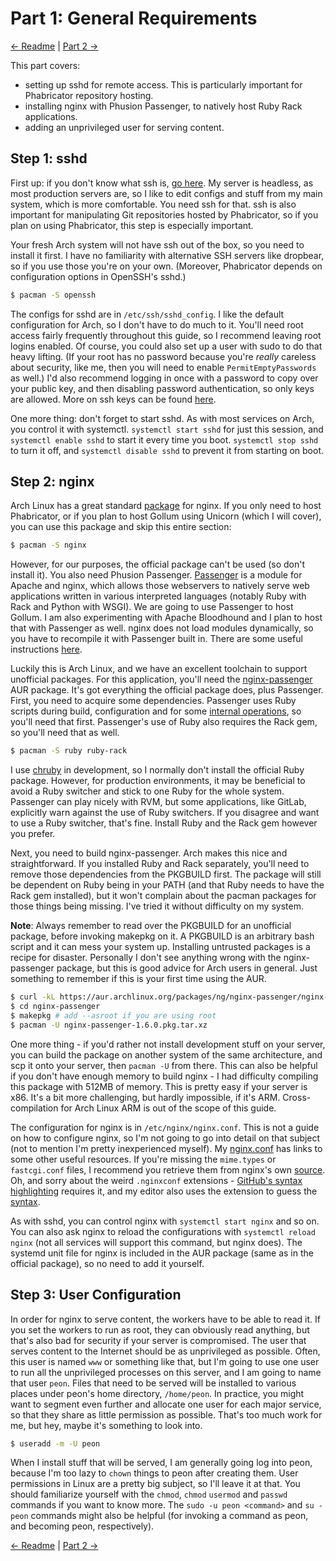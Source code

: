 # Part 1: General Requirements

[<- Readme](..) | [Part 2 ->](../part2)

This part covers:

- setting up sshd for remote access. This is particularly important for Phabricator repository hosting.
- installing nginx with Phusion Passenger, to natively host Ruby Rack applications.
- adding an unprivileged user for serving content.

## Step 1: sshd

First up: if you don't know what ssh is, [go here](https://wiki.archlinux.org/index.php/Secure%20Shell). My server is headless, as most production servers are, so I like to edit configs and stuff from my main system, which is more comfortable. You need ssh for that. ssh is also important for manipulating Git repositories hosted by Phabricator, so if you plan on using Phabricator, this step is especially important.

Your fresh Arch system will not have ssh out of the box, so you need to install it first. I have no familiarity with alternative SSH servers like dropbear, so if you use those you're on your own. (Moreover, Phabricator depends on configuration options in OpenSSH's sshd.)

```bash
$ pacman -S openssh
```

The configs for sshd are in `/etc/ssh/sshd_config`. I like the default configuration for Arch, so I don't have to do much to it. You'll need root access fairly frequently throughout this guide, so I recommend leaving root logins enabled. Of course, you could also set up a user with sudo to do that heavy lifting. (If your root has no password because you're *really* careless about security, like me, then you will need to enable `PermitEmptyPasswords` as well.) I'd also recommend logging in once with a password to copy over your public key, and then disabling password authentication, so only keys are allowed. More on ssh keys can be found [here](https://wiki.archlinux.org/index.php/SSH_Keys).

One more thing: don't forget to start sshd. As with most services on Arch, you control it with systemctl. `systemctl start sshd` for just this session, and `systemctl enable sshd` to start it every time you boot. `systemctl stop sshd` to turn it off, and `systemctl disable sshd` to prevent it from starting on boot.

## Step 2: nginx

Arch Linux has a great standard [package](https://www.archlinux.org/packages/extra/x86_64/nginx/) for nginx. If you only need to host Phabricator, or if you plan to host Gollum using Unicorn (which I will cover), you can use this package and skip this entire section:

```bash
$ pacman -S nginx
```

However, for our purposes, the official package can't be used (so don't install it). You also need Phusion Passenger. [Passenger](https://www.phusionpassenger.com) is a module for Apache and nginx, which allows those webservers to natively serve web applications written in various interpreted languages (notably Ruby with Rack and Python with WSGI). We are going to use Passenger to host Gollum. I am also experimenting with Apache Bloodhound and I plan to host that with Passenger as well. nginx does not load modules dynamically, so you have to recompile it with Passenger built in. There are some useful instructions [here](http://www.modrails.com/documentation/Users%20guide%20Nginx.html#_installing_as_a_normal_nginx_module_without_using_the_installer).

Luckily this is Arch Linux, and we have an excellent toolchain to support unofficial packages. For this application, you'll need the [nginx-passenger](https://aur.archlinux.org/packages/nginx-passenger/) AUR package. It's got everything the official package does, plus Passenger. First, you need to acquire some dependencies. Passenger uses Ruby scripts during build, configuration and for some [internal operations](http://www.modrails.com/documentation/Users%20guide%20Nginx.html#relationship_with_ruby), so you'll need that first. Passenger's use of Ruby also requires the Rack gem, so you'll need that as well.

```bash
$ pacman -S ruby ruby-rack
```

I use [chruby](https://github.com/postmodern/chruby) in development, so I normally don't install the official Ruby package. However, for production environments, it may be beneficial to avoid a Ruby switcher and stick to one Ruby for the whole system. Passenger can play nicely with RVM, but some applications, like GitLab, explicitly warn against the use of Ruby switchers. If you disagree and want to use a Ruby switcher, that's fine. Install Ruby and the Rack gem however you prefer.

Next, you need to build nginx-passenger. Arch makes this nice and straightforward. If you installed Ruby and Rack separately, you'll need to remove those dependencies from the PKGBUILD first. The package will still be dependent on Ruby being in your PATH (and that Ruby needs to have the Rack gem installed), but it won't complain about the pacman packages for those things being missing. I've tried it without difficulty on my system.

**Note**: Always remember to read over the PKGBUILD for an unofficial package, before invoking makepkg on it. A PKGBUILD is an arbitrary bash script and it can mess your system up. Installing untrusted packages is a recipe for disaster. Personally I don't see anything wrong with the nginx-passenger package, but this is good advice for Arch users in general. Just something to remember if this is your first time using the AUR.

```bash
$ curl -kL https://aur.archlinux.org/packages/ng/nginx-passenger/nginx-passenger.tar.gz | tar -xz
$ cd nginx-passenger
$ makepkg # add --asroot if you are using root
$ pacman -U nginx-passenger-1.6.0.pkg.tar.xz
```

One more thing - if you'd rather not install development stuff on your server, you can build the package on another system of the same architecture, and scp it onto your server, then `pacman -U` from there. This can also be helpful if you don't have enough memory to build nginx - I had difficulty compiling this package with 512MB of memory. This is pretty easy if your server is x86. It's a bit more challenging, but hardly impossible, if it's ARM. Cross-compilation for Arch Linux ARM is out of the scope of this guide.

The configuration for nginx is in `/etc/nginx/nginx.conf`. This is not a guide on how to configure nginx, so I'm not going to go into detail on that subject (not to mention I'm pretty inexperienced myself). My [nginx.conf](nginx.nginxconf) has links to some other useful resources. If you're missing the `mime.types` or `fastcgi.conf` files, I recommend you retrieve them from nginx's own [source](http://trac.nginx.org/nginx/browser/nginx/conf). Oh, and sorry about the weird `.nginxconf` extensions - [GitHub's syntax highlighting](https://github.com/github/linguist/blob/master/lib/linguist/languages.yml#L1362) requires it, and my editor also uses the extension to guess the [syntax](https://github.com/brandonwamboldt/sublime-nginx).

As with sshd, you can control nginx with `systemctl start nginx` and so on. You can also ask nginx to reload the configurations with `systemctl reload nginx` (not all services will support this command, but nginx does). The systemd unit file for nginx is included in the AUR package (same as in the official package), so no need to add it yourself.

## Step 3: User Configuration

In order for nginx to serve content, the workers have to be able to read it. If you set the workers to run as root, they can obviously read anything, but that's also bad for security if your server is compromised. The user that serves content to the Internet should be as unprivileged as possible. Often, this user is named `www` or something like that, but I'm going to use one user to run all the unprivileged processes on this server, and I am going to name that user `peon`. Files that need to be served will be installed to various places under peon's home directory, `/home/peon`. In practice, you might want to segment even further and allocate one user for each major service, so that they share as little permission as possible. That's too much work for me, but hey, maybe it's something to look into.

```bash
$ useradd -m -U peon
```

When I install stuff that will be served, I am generally going log into peon, because I'm too lazy to `chown` things to peon after creating them. User permissions in Linux are a pretty big subject, so I'll leave it at that. You should familiarize yourself with the `chmod`, `chmod` `usermod` and `passwd` commands if you want to know more. The `sudo -u peon <command>` and `su - peon` commands might also be helpful (for invoking a command as peon, and becoming peon, respectively).

[<- Readme](..) | [Part 2 ->](../part2)
